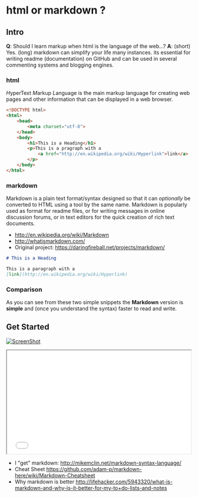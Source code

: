 # html or markdown ?

## Intro

**Q**: Should I learn markup when html is the language of the web...?
**A**: (short) Yes.
       (long) markdown can simplify your life many instances.
       its essential for writing readme (documentation) on GitHub
       and can be used in several commenting systems and blogging engines.

### html

*H*yperText *M*arkup *L*anguage is the main markup language 
for creating web pages and other information that can be 
displayed in a web browser.

```html
<!DOCTYPE html>
<html>
	<head>
		<meta charset="utf-8">
	</head>
	<body>
		<h1>This is a Heading</h1>
		<p>This is a pragraph with a 
			<a href="http://en.wikipedia.org/wiki/Hyperlink">link</a>
		</p>
	</body>
</html>
```



### markdown

Markdown is a plain text format/syntax designed so that it can 
*optionally* be converted to HTML using a tool by the same name. 
Markdown is popularly used as format for readme files, or for writing 
messages in online discussion forums, or in text editors for the 
quick creation of rich text documents.

- http://en.wikipedia.org/wiki/Markdown
- http://whatismarkdown.com/
- Original project: https://daringfireball.net/projects/markdown/


```markdown
# This is a Heading

This is a paragraph with a 
[link](http://en.wikipedia.org/wiki/Hyperlink)

```

### Comparison

As you can see from these two simple snippets the **Markdown** version is
**simple** and (once you understand the syntax) faster to read and write.

## Get Started

[![ScreenShot](http://i.imgur.com/HxHxpvT.png)](http://player.vimeo.com/video/62604492)

<iframe src="//player.vimeo.com/video/62604492" width="500" height="281"></iframe>

- I "get" markdown: http://mikemclin.net/markdown-syntax-language/
- Cheat Sheet https://github.com/adam-p/markdown-here/wiki/Markdown-Cheatsheet
- Why markdown is better
http://lifehacker.com/5943320/what-is-markdown-and-why-is-it-better-for-my-to+do-lists-and-notes